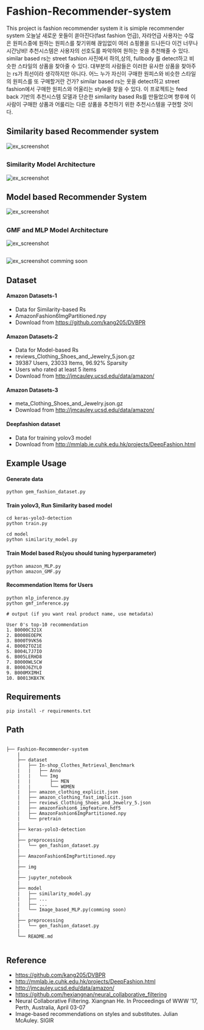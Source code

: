 # Fashion-Recommender-system
This project is fashion recommender system
it is simiple recommender system
오늘날 새로운 옷들이 쏟아진다(fast fashion 언급), 자라언급
사용자는 수많은 원피스중에 원하는 원피스를 찾기위해 끊임없이 여러 쇼핑몰을 드나든다
이건 너무나 시간낭비!
추천시스템은 사용자의 선호도를 파악하여 원하는 옷을 추천해줄 수 있다.
similar based rs는 street fashion 사진에서 하의,상의, fullbody 를 detect하고 비슷한 스타일의 상품을 찾아줄 수 있다.
대부분의 사람들은 이러한 유사한 상품을 찾아주는 rs가 최선이라 생각하지만 아니다.
어느 누가 자신이 구매한 원피스와 비슷한 스타일의 원피스를 또 구매할거란 건가?
similar based rs는 옷을 detect하고 street fashion에서 구매한 원피스와 어울리는 style을 찾을 수 있다.
이 프로젝트는 feed back 기반의 추천시스템 모델과 단순한 similarity based Rs를 만들었으며
향후에 이사람이 구매한 상품과 어룰리는 다른 상품을 추천하기 위한 추천시스템을 구현할 것이다.


## Similarity based Recommender system
![ex_screenshot](./img/example.JPG)

##
### Similarity Model Architecture
![ex_screenshot](./img/example3.jpg)

## Model based Recommender System
![ex_screenshot](./img/example2.JPG)
##
### GMF and MLP Model Architecture
![ex_screenshot](./img/example5.JPG)
##
![ex_screenshot](./img/example4.jpg)
comming soon

## Dataset

#### Amazon Datasets-1
- Data for Similarity-based Rs
- AmazonFashion6ImgPartitioned.npy
- Download from https://github.com/kang205/DVBPR

#### Amazon Datasets-2 
- Data for Model-based Rs
- reviews_Clothing_Shoes_and_Jewelry_5.json.gz
- 39387 Users, 23033 Items, 96.92% Sparsity
- Users who rated at least 5 items
- Download from http://jmcauley.ucsd.edu/data/amazon/

#### Amazon Datasets-3
- meta_Clothing_Shoes_and_Jewelry.json.gz
- Download from http://jmcauley.ucsd.edu/data/amazon/

#### Deepfashion dataset
- Data for training yolov3 model
- Download from http://mmlab.ie.cuhk.edu.hk/projects/DeepFashion.html 

## Example Usage

#### Generate data
```
python gem_fashion_dataset.py
```
#### Train yolov3, Run Similarity based model

```
cd keras-yolo3-detection
python train.py
```
```
cd model
python similarity_model.py
```

#### Train Model based Rs(you should tuning hyperparameter)
```
python amazon_MLP.py
python amazon_GMF.py
```
#### Recommendation Items for Users
```
python mlp_inference.py
python gmf_inference.py
```
```
# output (if you want real product name, use metadata)

User 0's top-10 recommendation
1. B0000C321X
2. B0008EOEPK
3. B000T9VK56
4. B0002TOZ1E
5. B004L7J7IO
6. B005LERHD8
7. B0000WLSCW
8. B000J6ZYL0
9. B000MXIMHI
10. B0013KBX7K
```
## Requirements
```
pip install -r requirements.txt
```

## Path
```

├── Fashion-Recommender-system
    |
    ├── dataset
    |   ├── In-shop_Clothes_Retrieval_Benchmark
    |   |   ├── Anno
    |   |   └── Img
    |   |       ├── MEN
    |   |       └── WOMEN
    |   ├── amazon_clothing_explicit.json
    |   ├── amazon_clothing_fast_implicit.json
    |   ├── reviews_Clothing_Shoes_and_Jewelry_5.json
    |   ├── amazonfashion6_imgfeature.hdf5
    |   ├── AmazonFashion6ImgPartitioned.npy
    |   └── pretrain
    |    
    ├── keras-yolo3-detection
    |
    ├── preprocessing
    |   └── gen_fashion_dataset.py
    |
    ├── AmazonFashion6ImgPartitioned.npy
    |
    ├── img
    |
    ├── jupyter_notebook
    |
    ├── model
    |   ├── similarity_model.py
    |   ├── ...
    |   ├── ...
    |   └── Image_based_MLP.py(comming soon)
    |
    ├── preprocessing
    |   └── gen_fashion_dataset.py
    |
    └── README.md
    
```

## Reference
- https://github.com/kang205/DVBPR
- http://mmlab.ie.cuhk.edu.hk/projects/DeepFashion.html
- http://jmcauley.ucsd.edu/data/amazon/
- https://github.com/hexiangnan/neural_collaborative_filtering
- Neural Collaborative Filtering. Xiangnan He. In Proceedings of WWW '17, Perth, Australia, April 03-07
- Image-based recommendations on styles and substitutes. Julian McAuley. SIGIR

